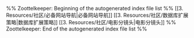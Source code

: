 %% Zoottelkeeper: Beginning of the autogenerated index file list  %%
 [[3. Resources/社区/必备网站导航|必备网站导航]]
 [[3. Resources/社区/数据库扩展策略|数据库扩展策略]]
 [[3. Resources/社区/电影分镜头|电影分镜头]]
%% Zoottelkeeper: End of the autogenerated index file list  %%
